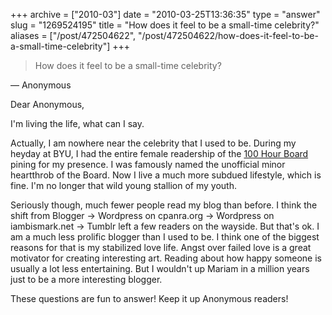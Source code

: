 +++
archive = ["2010-03"]
date = "2010-03-25T13:36:35"
type = "answer"
slug = "1269524195"
title = "How does it feel to be a small-time celebrity?"
aliases = ["/post/472504622", "/post/472504622/how-does-it-feel-to-be-a-small-time-celebrity"]
+++

> How does it feel to be a small-time celebrity?

&mdash; Anonymous

Dear Anonymous,

I'm living the life, what can I say.

Actually, I am nowhere near the celebrity that I used to be.  During my
heyday at BYU, I had the entire female readership of the [100 Hour
Board][1] pining for my presence.  I was famously named the unofficial
minor heartthrob of the Board. Now I live a much more subdued lifestyle,
which is fine.  I'm no longer that wild young stallion of my youth.

Seriously though, much fewer people read my blog than before.  I think the
shift from Blogger -> Wordpress on cpanra.org -> Wordpress on
iambismark.net -> Tumblr left a few readers on the wayside.  But that's
ok. I am a much less prolific blogger than I used to be.  I think one of
the biggest reasons for that is my stabilized love life.  Angst over
failed love is a great motivator for creating interesting art.  Reading
about how happy someone is usually a lot less entertaining.  But
I wouldn't up Mariam in a million years just to be a more interesting
blogger.

These questions are fun to answer! Keep it up Anonymous readers!

[1]: http://theboard.byu.edu/
